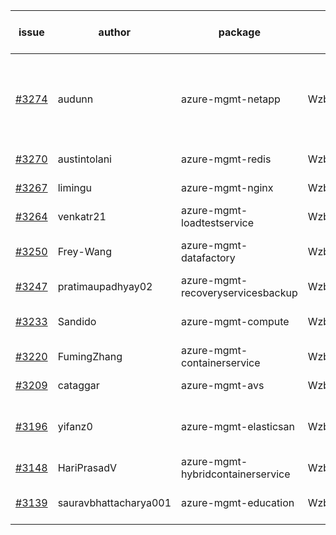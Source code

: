 | issue | author | package | assignee | bot advice | created date of issue | target release date | date from target |
| ------ | ------ | ------ | ------ | ------ | ------ | ------ | :-----: |
| [#3274](https://github.com/Azure/sdk-release-request/issues/3274) | audunn | azure-mgmt-netapp | Wzb123456789 | new version is 0.0.0, please check base branch! | 10-13 | fail to get. |  |
| [#3270](https://github.com/Azure/sdk-release-request/issues/3270) | austintolani | azure-mgmt-redis | Wzb123456789 |  | 10-12 | fail to get. |  |
| [#3267](https://github.com/Azure/sdk-release-request/issues/3267) | limingu | azure-mgmt-nginx | Wzb123456789 |  | 10-12 | fail to get. |  |
| [#3264](https://github.com/Azure/sdk-release-request/issues/3264) | venkatr21 | azure-mgmt-loadtestservice | Wzb123456789 |  | 10-12 | fail to get. |  |
| [#3250](https://github.com/Azure/sdk-release-request/issues/3250) | Frey-Wang | azure-mgmt-datafactory | Wzb123456789 | close to release date.  | 10-09 | 10-17 | 2 |
| [#3247](https://github.com/Azure/sdk-release-request/issues/3247) | pratimaupadhyay02 | azure-mgmt-recoveryservicesbackup | Wzb123456789 |  | 10-07 | 10-25 |  |
| [#3233](https://github.com/Azure/sdk-release-request/issues/3233) | Sandido | azure-mgmt-compute | Wzb123456789 | close to release date.  | 09-30 | 10-17 | 2 |
| [#3220](https://github.com/Azure/sdk-release-request/issues/3220) | FumingZhang | azure-mgmt-containerservice | Wzb123456789 |  | 09-28 | 09-30 |  |
| [#3209](https://github.com/Azure/sdk-release-request/issues/3209) | cataggar | azure-mgmt-avs | Wzb123456789 | new comment. | 09-26 | 10-31 |  |
| [#3196](https://github.com/Azure/sdk-release-request/issues/3196) | yifanz0 | azure-mgmt-elasticsan | Wzb123456789 | close to release date.  On time | 09-19 | 10-12 | -2 |
| [#3148](https://github.com/Azure/sdk-release-request/issues/3148) | HariPrasadV | azure-mgmt-hybridcontainerservice | Wzb123456789 | Hold on | 09-07 | 10-11 |  |
| [#3139](https://github.com/Azure/sdk-release-request/issues/3139) | sauravbhattacharya001 | azure-mgmt-education | Wzb123456789 | close to release date.  | 09-02 | 10-17 | 2 |
